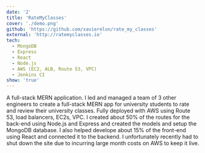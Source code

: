 ```yaml
---
date: '2'
title: 'RateMyClasses'
cover: './demo.png'
github: 'https://github.com/xavierelon/rate_my_classes'
external: 'http://ratemyclasses.io'
tech:
  - MongoDB
  - Express
  - React
  - Node.js
  - AWS (EC2, ALB, Route 53, VPC)
  - Jenkins CI
show: 'true'
---
```


A full-stack MERN application. I led and managed a team of 3 other engineers to create a full-stack MERN app for university students to rate and review their university classes.
Fully deployed with AWS using Route 53, load balancers, EC2s, VPC. I created about 50% of the routes for the back-end using Node.js and Express and created the models and setup the MongoDB database. I also helped develope about 15% of the front-end using React and connected it to the backend. I unfortunately recently had to shut down the site due to incurring large month costs on AWS to keep it live.
